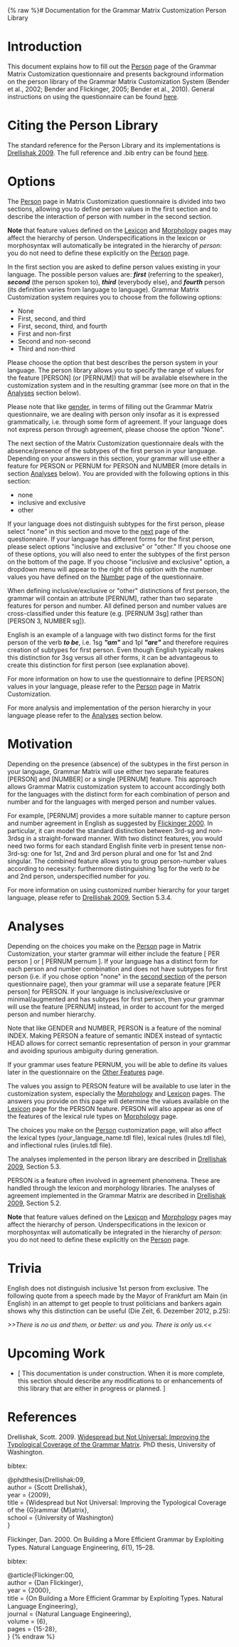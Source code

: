 {% raw %}# Documentation for the Grammar Matrix Customization Person Library

# Introduction

This document explains how to fill out the
[Person](http://www.delph-in.net/matrix/customize/matrix.cgi?subpage=person)
page of the Grammar Matrix Customization questionnaire and presents
background information on the person library of the Grammar Matrix
Customization System (Bender et al., 2002; Bender and Flickinger, 2005;
Bender et al., 2010). General instructions on using the questionnaire
can be found
[here](/MatrixDocTop#General_instructions_on_how_to_use_the_questionnaire).

# Citing the Person Library

The standard reference for the Person Library and its implementations is
[Drellishak
2009](http://depts.washington.edu/uwcl/matrix/sfd/Drellishak%20-%20Widespread%20but%20Not%20Universal.pdf).
The full reference and .bib entry can be found
[here](/MatrixDoc/Person#References).

# Options

The
[Person](http://www.delph-in.net/matrix/customize/matrix.cgi?subpage=person)
page in Matrix Customization questionnaire is divided into two sections,
allowing you to define person values in the first section and to
describe the interaction of person with number in the second section.

**Note** that feature values defined on the
[Lexicon](http://www.delph-in.net/matrix/customize/matrix.cgi?subpage=lexicon)
and
[Morphology](http://www.delph-in.net/matrix/customize/matrix.cgi?subpage=morphology)
pages may affect the hierarchy of person. Underspecifications in the
lexicon or morphosyntax will automatically be integrated in the
hierarchy of *person*: you do not need to define these explicitly on the
[Person](https://delph-in.github.io/docs/matrix/MatrixDoc_Person) page.

In the first section you are asked to define person values existing in
your language. The possible person values are: ***first*** (referring to
the speaker), ***second*** (the person spoken to), ***third***
(everybody else), and ***fourth*** person (its definition varies from
language to language). Grammar Matrix Customization system requires you
to choose from the following options:

- None
- First, second, and third
- First, second, third, and fourth
- First and non-first
- Second and non-second
- Third and non-third

Please choose the option that best describes the person system in your
language. The person library allows you to specify the range of values
for the feature \[PERSON\] (or \[PERNUM\]) that will be available
elsewhere in the customization system and in the resulting grammar (see
more on that in the [Analyses](/MatrixDoc/Person#Analyses) section
below).

Please note that like [gender](https://delph-in.github.io/docs/matrix/MatrixDoc_Gender), in terms of filling
out the Grammar Matrix questionnaire, we are dealing with person only
insofar as it is expressed grammatically, i.e. through some form of
agreement. If your language does not express person through agreement,
please choose the option "None".

The next section of the Matrix Customization questionnaire deals with
the absence/presence of the subtypes of the first person in your
language. Depending on your answers in this section, your grammar will
use either a feature for PERSON or PERNUM for PERSON and NUMBER (more
details in section [Analyses](/MatrixDoc/Person#Analyses) below). You
are provided with the following options in this section:

- none
- inclusive and exclusive
- other

If your language does not distinguish subtypes for the first person,
please select "none" in this section and move to the
[next](http://www.delph-in.net/matrix/customize/matrix.cgi?subpage=gender)
page of the questionnaire. If your language has different forms for the
first person, please select options "inclusive and exclusive" or
"other." If you choose one of these options, you will also need to enter
the subtypes of the first person on the bottom of the page. If you
choose "inclusive and exclusive" option, a dropdown menu will appear to
the right of this option with the number values you have defined on the
[Number](http://www.delph-in.net/matrix/customize/matrix.cgi?subpage=number)
page of the questionnaire.

When defining inclusive/exclusive or "other" distinctions of first
person, the grammar will contain an attribute \[PERNUM\], rather than
two separate features for person and number. All defined person and
number values are cross-classified under this feature (e.g. \[PERNUM
3sg\] rather than \[PERSON 3, NUMBER sg\]).

English is an example of a language with two distinct forms for the
first person of the verb ***to be***, i.e. 1sg ***"am"*** and 1pl
***"are"*** and therefore requires creation of subtypes for first
person. Even though English typically makes this distinction for 3sg
versus all other forms, it can be advantageous to create this
distinction for first person (see explanation above).

For more information on how to use the questionnaire to define
\[PERSON\] values in your language, please refer to the
[Person](http://www.delph-in.net/matrix/customize/matrix.cgi?subpage=person)
page in Matrix Customization.

For more analysis and implementation of the person hierarchy in your
language please refer to the [Analyses](/MatrixDoc/Person#Analyses)
section below.

# Motivation

Depending on the presence (absence) of the subtypes in the first person
in your language, Grammar Matrix will use either two separate features
\[PERSON\] and \[NUMBER\] or a single \[PERNUM\] feature. This approach
allows Grammar Matrix customization system to account accordingly both
for the languages with the distinct form for each combination of person
and number and for the languages with merged person and number values.

For example, \[PERNUM\] provides a more suitable manner to capture
person and number agreement in English as suggested by [Flickinger
2000](/MatrixDoc/Person#References). In particular, it can model the
standard distinction between 3rd-sg and non-3rdsg in a straight-forward
manner. With two distinct features, you would need two forms for each
standard English finite verb in present tense non-3rd-sg: one for 1st,
2nd and 3rd person plural and one for 1st and 2nd singular. The combined
feature allows you to group person-number values according to necessity:
furthermore distinguishing 1sg for the verb *to be* and 2nd person,
underspecified number for *you*.

For more information on using customized number hierarchy for your
target language, please refer to [Drellishak
2009](http://depts.washington.edu/uwcl/matrix/sfd/Drellishak%20-%20Widespread%20but%20Not%20Universal.pdf),
Section 5.3.4.

# Analyses

Depending on the choices you make on the
[Person](http://www.delph-in.net/matrix/customize/matrix.cgi?subpage=person)
page in Matrix Customization, your starter grammar will either include
the feature \[ PER person \] or \[ PERNUM pernum \]. If your language
has a distinct form for each person and number combination and does not
have subtypes for first person (i.e. if you chose option "none" in the
[second
section](http://www.delph-in.net/matrix/customize/matrix.cgi?subpage=person)
of the person questionnaire page), then your grammar will use a separate
feature \[PER person\] for PERSON. If your language is
inclusive/exclusive or minimal/augmented and has subtypes for first
person, then your grammar will use the feature \[PERNUM\] instead, in
order to account for the merged person and number hierarchy.

Note that like GENDER and NUMBER, PERSON is a feature of the nominal
INDEX. Making PERSON a feature of semantic INDEX instead of syntactic
HEAD allows for correct semantic representation of person in your
grammar and avoiding spurious ambiguity during generation.

If your grammar uses feature PERNUM, you will be able to define its
values later in the questionnaire on the [Other
Features](http://www.delph-in.net/matrix/customize/matrix.cgi?subpage=other-features)
page.

The values you assign to PERSON feature will be available to use later
in the customization system, especially the
[Morphology](http://www.delph-in.net/matrix/customize/matrix.cgi?subpage=morphology)
and
[Lexicon](http://www.delph-in.net/matrix/customize/matrix.cgi?subpage=lexicon)
pages. The answers you provide on this page will determine the values
available on the
[Lexicon](http://www.delph-in.net/matrix/customize/matrix.cgi?subpage=lexicon)
page for the PERSON feature. PERSON will also appear as one of the
features of the lexical rule types on
[Morphology](http://www.delph-in.net/matrix/customize/matrix.cgi?subpage=morphology)
page.

The choices you make on the
[Person](http://www.delph-in.net/matrix/customize/matrix.cgi?subpage=person)
customization page, will also affect the lexical types
(your\_language\_name.tdl file), lexical rules (lrules.tdl file), and
inflectional rules (irules.tdl file).

The analyses implemented in the person library are described in
[Drellishak
2009](http://depts.washington.edu/uwcl/matrix/sfd/Drellishak%20-%20Widespread%20but%20Not%20Universal.pdf),
Section 5.3.

PERSON is a feature often involved in agreement phenomena. These are
handled through the lexicon and morphology libraries. The analyses of
agreement implemented in the Grammar Matrix are described in [Drellishak
2009](http://depts.washington.edu/uwcl/matrix/sfd/Drellishak%20-%20Widespread%20but%20Not%20Universal.pdf),
Section 5.2.

**Note** that feature values defined on the
[Lexicon](http://www.delph-in.net/matrix/customize/matrix.cgi?subpage=lexicon)
and
[Morphology](http://www.delph-in.net/matrix/customize/matrix.cgi?subpage=morphology)
pages may affect the hierarchy of person. Underspecifications in the
lexicon or morphosyntax will automatically be integrated in the
hierarchy of *person*: you do not need to define these explicitly on the
[Person](https://delph-in.github.io/docs/matrix/MatrixDoc_Person) page.

# Trivia

English does not distinguish inclusive 1st person from exclusive. The
following quote from a speech made by the Mayor of Frankfurt am Main (in
English) in an attempt to get people to trust politicians and bankers
again shows why this distinction can be useful (Die Zeit, 6. Dezember
2012, p.25):

*&gt;&gt;There is no us and them, or better: us and you. There is only
us.&lt;&lt;*

# Upcoming Work

- <span class="small">\[ This documentation is under construction.
When it is more complete, this section should describe any
modifications to or enhancements of this library that are either in
progress or planned. \]</span>

# References

Drellishak, Scott. 2009. [Widespread but Not Universal: Improving the
Typological Coverage of the Grammar
Matrix](http://depts.washington.edu/uwcl/matrix/sfd/Drellishak%20-%20Widespread%20but%20Not%20Universal.pdf).
PhD thesis, University of Washington.

bibtex:

@phdthesis{Drellishak:09,\
author = {Scott Drellishak},\
year = {2009},\
title = {Widespread but Not Universal: Improving the Typological
Coverage of the {G}rammar {M}atrix},\
school = {University of Washington}\
}

Flickinger, Dan. 2000. On Building a More Eﬃcient Grammar by Exploiting
Types. Natural Language Engineering, *6*(1), 15–28.

bibtex:

@article{Flickinger:00,\
author = {Dan Flickinger},\
year = {2000},\
title = {On Building a More Eﬃcient Grammar by Exploiting Types. Natural
Language Engineering},\
journal = {Natural Language Engineering},\
volume = {6},\
pages = {15-28},\
}
<update date omitted for speed>{% endraw %}